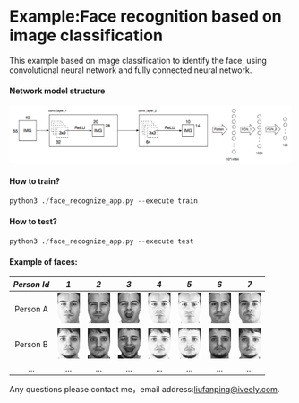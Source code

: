 # Example:Face recognition based on image classification
This example based on image classification to identify the face, using convolutional neural network and fully connected neural network.<br/>

#### Network model structure

 <img src='../data/others/Face_Recognition_By_Image_Classification.jpeg'/>
 
#### How to train?
 ```python
 python3 ./face_recognize_app.py --execute train
 ```
 
 #### How to test?
 ```python
 python3 ./face_recognize_app.py --execute test
 ```
 
 #### Example of faces:
 
 *Person Id* | *1* | *2* | *3* | *4* | *5* | *6* | *7* |
:---: | :---: | :---: | :---: | :---: | :---: | :---: | :---: |
 Person A | <img src='../data/face/train_image/train_1.bmp' height='55px'> | <img src='../data/face/train_image/train_2.bmp' height='55px'> | <img src='../data/face/train_image/train_3.bmp' height='55px'> | <img src='../data/face/train_image/train_4.bmp' height='55px'> | <img src='../data/face/train_image/train_5.bmp' height='55px'> | <img src='../data/face/train_image/train_6.bmp' height='55px'> | <img src='../data/face/train_image/train_7.bmp' height='55px'> |
 Person B | <img src='../data/face/train_image/train_8.bmp' height='55px'> | <img src='../data/face/train_image/train_9.bmp' height='55px'> | <img src='../data/face/train_image/train_10.bmp' height='55px'> | <img src='../data/face/train_image/train_11.bmp' height='55px'> | <img src='../data/face/train_image/train_12.bmp' height='55px'> | <img src='../data/face/train_image/train_13.bmp' height='55px'> | <img src='../data/face/train_image/train_14.bmp' height='55px'> |
...|...|...|...|...|...|...|...|

 Any questions please contact me，email address:<liufanping@iveely.com>.